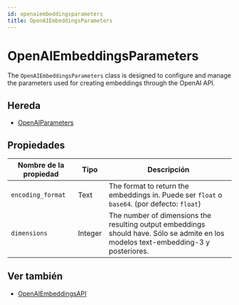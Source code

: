 ```yaml
---
id: openaiembeddingsparameters
title: OpenAIEmbeddingsParameters
---
```


# OpenAIEmbeddingsParameters

The `OpenAIEmbeddingsParameters` class is designed to configure and manage the parameters used for creating embeddings through the OpenAI API.

## Hereda

- [OpenAIParameters](OpenAIParameters.md)

## Propiedades

| Nombre de la propiedad | Tipo    | Descripción                                                                                                                                                         |
| ---------------------- | ------- | ------------------------------------------------------------------------------------------------------------------------------------------------------------------- |
| `encoding_format`      | Text    | The format to return the embeddings in. Puede ser `float` o `base64`. (por defecto: `float`)     |
| `dimensions`           | Integer | The number of dimensions the resulting output embeddings should have. Sólo se admite en los modelos text-embedding-3 y posteriores. |

## Ver también

- [OpenAIEmbeddingsAPI](OpenAIEmbeddingsAPI.md)
